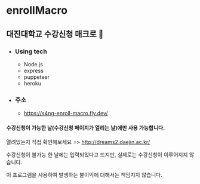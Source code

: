 # enrollMacro

## 대진대학교 수강신청 매크로 🤘

* ### Using tech

  - Node.js
  - express
  - puppeteer
  - heroku

* ### 주소

  - https://s4ng-enroll-macro.fly.dev/



#### 수강신청이 가능한 날(수강신청 페이지가 열리는 날)에만 사용 가능합니다.

열려있는지 직접 확인해보세요 => http://dreams2.daejin.ac.kr/

수강신청이 불가능 한 날에는 입력되었다고 뜨지만, 실제로는 수강신청이 이루어지지 않습니다.

이 프로그램을 사용하여 발생하는 불이익에 대해서는 책임지지 않습니다.
